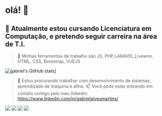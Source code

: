 # olá! 👋

## 🔭 Atualmente estou cursando Licenciatura em Computação, e pretendo seguir carreira na área de T.I.


> 🌱 Minhas ferramentas de trabalho são JS, PHP,LARAVEL,Livewire, HTML, CSS, Bootstrap, VUEJS 

![gabriel's GitHub stats](https://github-readme-stats.vercel.app/api?username=Gabriel-stack)]

> 👯 Estou procurando trabalhar com desenvolvimento de sistemas, aprendizado de máquina e afins.
> 📫 Você pode estar entrando em contato comigo pelo meu linkedin: https://www.linkedin.com/in/gabrielalvesmartins/

[<img src="https://img.shields.io/badge/twitter-%231DA1F2.svg?&style=for-the-badge&logo=twitter&logoColor=white" />](https://twitter.com/USERNAME) [<img src="https://img.shields.io/badge/linkedin-%230077B5.svg?&style=for-the-badge&logo=linkedin&logoColor=white" />](https://www.linkedin.com/in/gabrielalvesmartins/) [<img src = "https://img.shields.io/badge/instagram-%23E4405F.svg?&style=for-the-badge&logo=instagram&logoColor=white">](https://www.instagram.com/gabriel_martins38/) [<img src = "https://img.shields.io/badge/facebook-%231877F2.svg?&style=for-the-badge&logo=facebook&logoColor=white">](https://www.facebook.com/gabriel.queiros.505)
